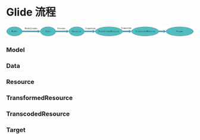 

# Glide 流程

<img src="../images/Glide流程.png" />

### Model

### Data

### Resource

### TransformedResource

### TranscodedResource

### Target

